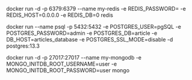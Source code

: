 docker run -d -p 6379:6379 --name my-redis -e REDIS_PASSWORD= -e REDIS_HOST=0.0.0.0 -e REDIS_DB=0 redis


docker run --name psql -p 5432:5432 -e POSTGRES_USER=pgSQL -e POSTGRES_PASSWORD=admin -e POSTGRES_DB=article -e DB_HOST=articles_database -e POSTGRES_SSL_MODE=disable -d postgres:13.3



docker run -d -p 27017:27017 --name my-mongodb  -e MONGO_INITDB_ROOT_USERNAME=user -e MONGO_INITDB_ROOT_PASSWORD=user mongo
